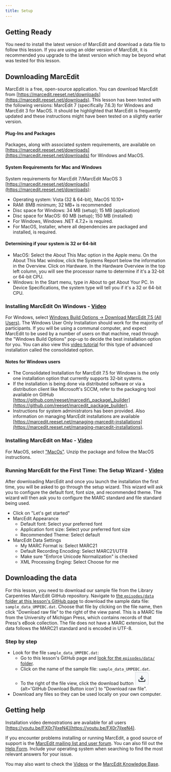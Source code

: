```yaml
---
title: Setup
---
```


## Getting Ready

You need to install the latest version of MarcEdit and download a data file to follow this lesson. If you are using an older version of MarcEdit, it is recommended you upgrade to the latest version which may be beyond what was tested for this lesson.

## Downloading MarcEdit

MarcEdit is a free, open-source application. You can download MarcEdit from
[https://marcedit.reeset.net/downloads](https://marcedit.reeset.net/downloads).
This lesson has been tested with the following versions: MarcEdit 7 (specifically 7.6.3) for Windows and MarcEdit 3 for MacOS. It should be highlighted that MarcEdit is frequently updated and these instructions might have been tested on a slightly earlier version. 

#### Plug-Ins and Packages

Packages, along with associated system requirements, are available on [https://marcedit.reeset.net/downloads](https://marcedit.reeset.net/downloads) for Windows and MacOS.

#### System Requirements for Mac and Windows

System requirements for MarcEdit 7/MarcEdit MacOS 3 [https://marcedit.reeset.net/downloads](https://marcedit.reeset.net/downloads):

- Operating system: Vista (32 \& 64-bit), MacOS 10.10+
- RAM: 8MB minimum; 32 MB+ is recommended
- Disc space for Windows: 34 MB (setup); 15 MB (application)
- Disc space for MacOS: 60 MB (setup); 150 MB (installed)
- For Windows, Windows .NET 4.7.2+ is required.
- For MacOS, Installer, where all dependencies are packaged and installed, is required.

#### Determining if your system is 32 or 64-bit

- MacOS: Select the About This Mac option in the Apple menu. On the About This Mac window, click the Systems Report below the information in the Overview. Click on Hardware. In the Hardware Overview in the top left column, you will see the processor name to determine if it's a 32-bit or 64-bit CPU.
- Windows: In the Start menu, type in About to get About Your PC. In Device Specifications, the system type will tell you if it's a 32 or 64-bit CPU.

### Installing MarcEdit On Windows - [Video](https://www.youtube.com/watch?v=FX0r7jIxeN4)

For Windows, select [Windows Build Options -> Download MarcEdit 7.5 (All Users)](https://marcedit.reeset.net/software/marcedit75/MarcEdit_7_5_User_Install.exe). The Windows User Only Installation should work for the majority of participants. If you will be using a communal computer, and expect MarcEdit to be used by a number of users on that machine, read through the "Windows Build Options" pop-up to decide the best installation option for you. You can also view this [video tutorial](https://youtu.be/7wYo7VoOwMI) for this type of advanced installation called the consolidated option.

#### Notes for Windows users

- The Consolidated Installation for MarcEdit 7.5 for Windows is the only one installation option that currently supports 32-bit systems.
- If the installation is being done via distributed software or via a distribution client like Microsoft's SCCM, refer to the packaging tool available on GitHub [https://github.com/reeset/marcedit\_package\_builder](https://github.com/reeset/marcedit_package_builder).
- Instructions for system administrators has been provided. Also information on managing MarcEdit installations are available [https://marcedit.reeset.net/managing-marcedit-installations](https://marcedit.reeset.net/managing-marcedit-installations).


### Installing MarcEdit on Mac - [Video](https://www.youtube.com/watch?v=m8TQsNhpw8I)

For MacOS, select ["MacOs"](https://marcedit.reeset.net/software/marcedit75/MarcEdit3_5.pkg.zip). Unzip the package and follow the MacOS instructions.

### Running MarcEdit for the First Time: The Setup Wizard - [Video](https://www.youtube.com/watch?v=iHEimALeojU)

After downloading MarcEdit and once you launch the installation the first time, you will be asked to go through the setup wizard. This wizard will ask you to configure the default font, font size, and recommended theme. The wizard will then ask you to configure the MARC standard and file standard being used.

- Click on "Let's get started"
- MarcEdit Appearance
  - Default font: Select your preferred font
  - Application font size: Select your preferred font size
  - Recommended Theme: Select default
- MarcEdit Data Settings
  - My MARC Format is: Select MARC21
  - Default Recording Encoding: Select MARC21/UTF8
  - Make sure "Enforce Unicode Normalization" is checked
  - XML Processing Enging: Select Choose for me

## Downloading the data

For this lesson, you need to download our sample file from the Library Carpentries MarcEdit GitHub repository. Navigate to [the `episodes/data` folder at this lesson's GitHub page](https://github.com/morskyjezek/lc-marcedit-2024-revisions/tree/main/episodes/data) to download the sample data file: `sample_data_UMPEBC.dat`. Choose that file by clicking on the file name, then click "Download raw file" to the right of the view panel. This is a MARC file from the University of Michigan Press, which contains records of that Press's eBook collection. The file does not have a MARC extension, but the data follows the MARC21 standard and is encoded in UTF-8.

### Step by step

- Look for the file `sample_data_UMPEBC.dat`:
  - Go to this lesson's GitHub page and [look for the `episodes/data/` folder]((https://github.com/morskyjezek/lc-marcedit-2024-revisions/tree/main/episodes/data)).
  - Click on the name of the sample file: `sample_data_UMPEBC.dat`.
  - To the right of the file view, click the download button ![Detail graphic of GitHub download button](fig/downloadButton.png){alt='GitHub Download Button icon'} to "Download raw file".
- Download any files so they can be used locally on your own computer.

## Getting help

Installation video demostrations are available for all users [https://youtu.be/FX0r7jIxeN4](https://youtu.be/FX0r7jIxeN4).

If you encounter problems installing or running MarcEdit, a good source of support is the [MarcEdit mailing list and user forum](https://listserv.gmu.edu/cgi-bin/wa?A0=marcedit-l). You can also fill out the [Help Form](https://marcedit.reeset.net/contact-me).
Include your operating system when searching to find the most relevant answers for your issue.

You may also want to check the [Videos](https://www.youtube.com/playlist?list=PLrHRsJ91nVFScJLS91SWR5awtFfpewMWg) or the [MarcEdit Knowledge Base](https://marcedit.reeset.net/archives/category/knowledge_base).

